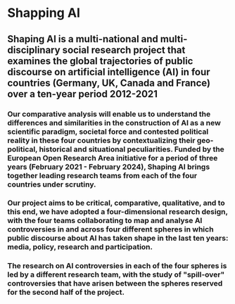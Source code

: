 # Shapping AI

## Shaping AI is a multi-national and multi-disciplinary social research project that examines the global trajectories of public discourse on artificial intelligence (AI) in four countries (Germany, UK, Canada and France) over a ten-year period 2012-2021

### Our comparative analysis will enable us to understand the differences and similarities in the construction of AI as a new scientific paradigm, societal force and contested political reality in these four countries by contextualizing their geo-political, historical and situational peculiarities. Funded by the European Open Research Area initiative for a period of three years (February 2021 - February 2024), Shaping AI brings together leading research teams from each of the four countries under scrutiny.

### Our project aims to be critical, comparative, qualitative, and to this end, we have adopted a four-dimensional research design, with the four teams collaborating to map and analyse AI controversies in and across four different spheres in which public discourse about AI has taken shape in the last ten years: media, policy, research and participation.

### The research on AI controversies in each of the four spheres is led by a different research team, with the study of "spill-over" controversies that have arisen between the spheres reserved for the second half of the project.
